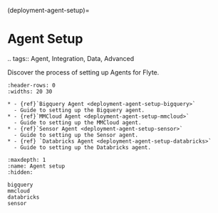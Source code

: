 (deployment-agent-setup)=

# Agent Setup

.. tags:: Agent, Integration, Data, Advanced

Discover the process of setting up Agents for Flyte.

```{list-table}
:header-rows: 0
:widths: 20 30

* - {ref}`Bigquery Agent <deployment-agent-setup-bigquery>`
  - Guide to setting up the Bigquery agent.
* - {ref}`MMCloud Agent <deployment-agent-setup-mmcloud>`
  - Guide to setting up the MMCloud agent.
* - {ref}`Sensor Agent <deployment-agent-setup-sensor>`
  - Guide to setting up the Sensor agent.
* - {ref} `Databricks Agent <deployment-agent-setup-databricks>`
  - Guide to setting up the Databricks agent.
```

```{toctree}
:maxdepth: 1
:name: Agent setup
:hidden:

bigquery
mmcloud
databricks
sensor
```
